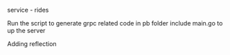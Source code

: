 
service - rides 

Run the script to generate grpc related code in pb folder 
include main.go to up the server

Adding reflection